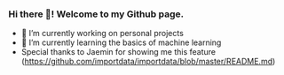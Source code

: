 ### Hi there 👋! Welcome to my Github page. 
<!--
**gfulham/gfulham** is a ✨ _special_ ✨ repository because its `README.md` (this file) appears on your GitHub profile.




-->
- 🔭 I’m currently working on personal projects
- 🌱 I’m currently learning the basics of machine learning
- Special thanks to Jaemin for showing me this feature (https://github.com/importdata/importdata/blob/master/README.md)
